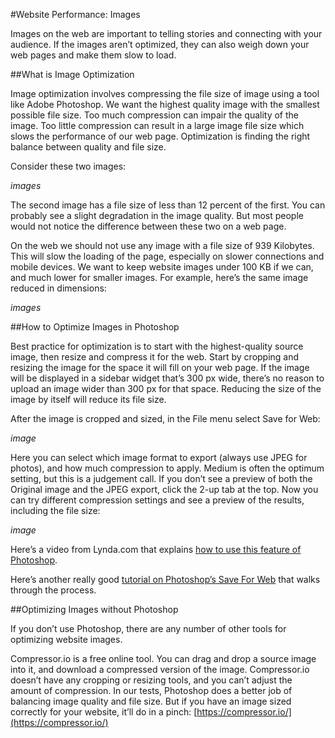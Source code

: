 #Website Performance: Images

Images on the web are important to telling stories and connecting with your audience. If the images aren’t optimized, they can also weigh down your web pages and make them slow to load. 

##What is Image Optimization

Image optimization involves compressing the file size of image using a tool like Adobe Photoshop. We want the highest quality image with the smallest possible file size. Too much compression can impair the quality of the image. Too little compression can result in a large image file size which slows the performance of our web page. Optimization is finding the right balance between quality and file size.

Consider these two images:

_images_

The second image has a file size of less than 12 percent of the first. You can probably see a slight degradation in the image quality. But most people would not notice the difference between these two on a web page. 

On the web we should not use any image with a file size of 939 Kilobytes. This will slow the loading of the page, especially on slower connections and mobile devices. We want to keep website images under 100 KB if we can, and much lower for smaller images. For example, here’s the same image reduced in dimensions:

_images_

##How to Optimize Images in Photoshop

Best practice for optimization is to start with the highest-quality source image, then resize and compress it for the web. Start by cropping and resizing the image for the space it will fill on your web page. If the image will be displayed in a sidebar widget that’s 300 px wide, there’s no reason to upload an image wider than 300 px for that space. Reducing the size of the image by itself will reduce its file size.

After the image is cropped and sized, in the File menu select Save for Web:

_image_

Here you can select which image format to export (always use JPEG for photos), and how much compression to apply. Medium is often the optimum setting, but this is a judgement call. If you don’t see a preview of both the Original image and the JPEG export, click the 2-up tab at the top. Now you can try different compression settings and see a preview of the results, including the file size:

_image_

Here’s a video from Lynda.com that explains [how to use this feature of Photoshop](https://youtu.be/OL0DwX7dnto).

Here’s another really good [tutorial on Photoshop’s Save For Web](http://photography.tutsplus.com/tutorials/save-for-web-better-jpeg-compression-with-adobe-photoshop--cms-23080) that walks through the process. 

##Optimizing Images without Photoshop

If you don’t use Photoshop, there are any number of other tools for optimizing website images. 

Compressor.io is a free online tool. You can drag and drop a source image into it, and download a compressed version of the image. Compressor.io doesn’t have any cropping or resizing tools, and you can’t adjust the amount of compression. In our tests, Photoshop does a better job of balancing image quality and file size. But if you have an image sized correctly for your website, it’ll do in a pinch: [https://compressor.io/](https://compressor.io/)

